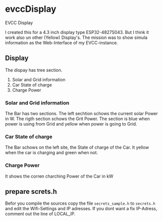 # evccDisplay

EVCC Display

I created this for a 4.3 inch display type ESP32-4827S043. But I think it work also un other (Yellow) Display's.
The mission was to show simula information as the Web-Interface of my EVCC-instance.

## Display

The dispay has tree section.

1. Solar and Grid information
2. Car State of charge
3. Charge Power

### Solar and Grid information

The Bar has two sections. The left sechtion schows the current solar Power in W. The rigth section schows the Grit Power. The section is blue when power is using from Grid and yellow when power is going to Grid.

### Car State of charge

The Bar schows on the left site, the State of charge of the Car. It yellow when the car is charging and green when not.

### Charge Power

It shows the corren charching Power of the Car in kW

## prepare screts.h

Befor you compile the sources copy the file `secrets_sample.h` to `secrets.h` and edit the Wifi-Settings and IP adresses. If you dont want a fix IP-Adress, comment out the line of LOCAL_IP.
